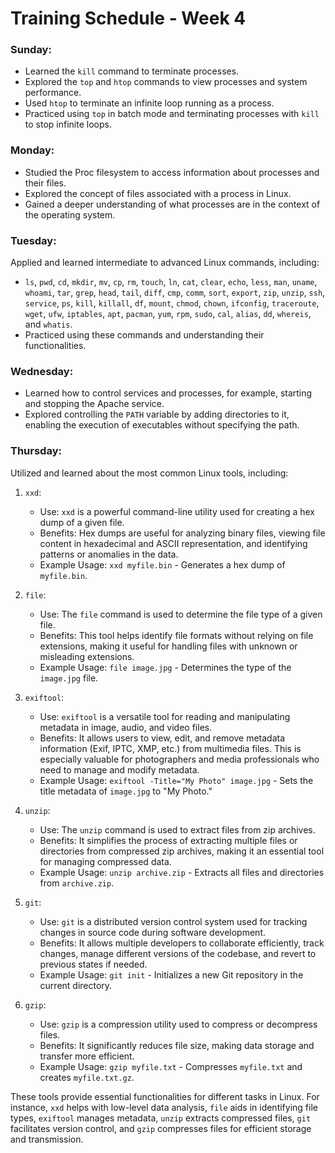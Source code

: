 # Training Schedule - Week 4

### Sunday:

- Learned the `kill` command to terminate processes.
- Explored the `top` and `htop` commands to view processes and system performance.
- Used `htop` to terminate an infinite loop running as a process.
- Practiced using `top` in batch mode and terminating processes with `kill` to stop infinite loops.

### Monday:

- Studied the Proc filesystem to access information about processes and their files.
- Explored the concept of files associated with a process in Linux.
- Gained a deeper understanding of what processes are in the context of the operating system.

### Tuesday:

Applied and learned intermediate to advanced Linux commands, including:
- `ls`, `pwd`, `cd`, `mkdir`, `mv`, `cp`, `rm`, `touch`, `ln`, `cat`, `clear`, `echo`, `less`, `man`, `uname`, `whoami`, `tar`, `grep`, `head`, `tail`, `diff`, `cmp`, `comm`, `sort`, `export`, `zip`, `unzip`, `ssh`, `service`, `ps`, `kill`, `killall`, `df`, `mount`, `chmod`, `chown`, `ifconfig`, `traceroute`, `wget`, `ufw`, `iptables`, `apt`, `pacman`, `yum`, `rpm`, `sudo`, `cal`, `alias`, `dd`, `whereis`, and `whatis`.
- Practiced using these commands and understanding their functionalities.

### Wednesday:

- Learned how to control services and processes, for example, starting and stopping the Apache service.
- Explored controlling the `PATH` variable by adding directories to it, enabling the execution of executables without specifying the path.

### Thursday:

Utilized and learned about the most common Linux tools, including:

1. `xxd`:
   - Use: `xxd` is a powerful command-line utility used for creating a hex dump of a given file.
   - Benefits: Hex dumps are useful for analyzing binary files, viewing file content in hexadecimal and ASCII representation, and identifying patterns or anomalies in the data.
   - Example Usage: `xxd myfile.bin` - Generates a hex dump of `myfile.bin`.

2. `file`:
   - Use: The `file` command is used to determine the file type of a given file.
   - Benefits: This tool helps identify file formats without relying on file extensions, making it useful for handling files with unknown or misleading extensions.
   - Example Usage: `file image.jpg` - Determines the type of the `image.jpg` file.

3. `exiftool`:
   - Use: `exiftool` is a versatile tool for reading and manipulating metadata in image, audio, and video files.
   - Benefits: It allows users to view, edit, and remove metadata information (Exif, IPTC, XMP, etc.) from multimedia files. This is especially valuable for photographers and media professionals who need to manage and modify metadata.
   - Example Usage: `exiftool -Title="My Photo" image.jpg` - Sets the title metadata of `image.jpg` to "My Photo."

4. `unzip`:
   - Use: The `unzip` command is used to extract files from zip archives.
   - Benefits: It simplifies the process of extracting multiple files or directories from compressed zip archives, making it an essential tool for managing compressed data.
   - Example Usage: `unzip archive.zip` - Extracts all files and directories from `archive.zip`.

5. `git`:
   - Use: `git` is a distributed version control system used for tracking changes in source code during software development.
   - Benefits: It allows multiple developers to collaborate efficiently, track changes, manage different versions of the codebase, and revert to previous states if needed.
   - Example Usage: `git init` - Initializes a new Git repository in the current directory.

6. `gzip`:
   - Use: `gzip` is a compression utility used to compress or decompress files.
   - Benefits: It significantly reduces file size, making data storage and transfer more efficient.
   - Example Usage: `gzip myfile.txt` - Compresses `myfile.txt` and creates `myfile.txt.gz`.

These tools provide essential functionalities for different tasks in Linux. For instance, `xxd` helps with low-level data analysis, `file` aids in identifying file types, `exiftool` manages metadata, `unzip` extracts compressed files, `git` facilitates version control, and `gzip` compresses files for efficient storage and transmission.
